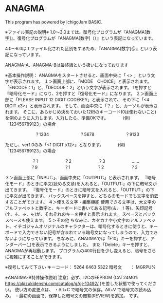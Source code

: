 # ANAGMA
This program has powered by IchigoJam BASIC.

※ファイル表記の説明※
1.0～3.0までは、暗号化プログラムが『ANAGMA[数字]』、復号化プログラムが『ANAGMA[数字]（）』という表記になっています。

4.0～6.0は１ファイル化された区別をするため、『ANAGMA[数字]＠』という表記になっています。

ANAGMA-A、ANAGMA-Bは最終版という扱いになっております


※基本操作説明：
ANAGMAをスタートさせると、画面中央に「 <<ANAGMA>> 」という文字が表示されます。
１＞画面上部に、「MODE　CHOICE」と表示されます。
「ENCODE：1」と、「DECODE：2」という文字が表示されます。
1を押すと『暗号化モード』になり、2を押すと『復号化モード』になります。
２＞画面上部に「PLEASE INPUT 12 DIGIT CODEKEY」と表示されて、
その下に「<4 DIGIT x3>」と表示されます。
そして、画面中央に「？」と、カーソルが表示されます。
そこに、あらかじめ決めておいた12桁のキーコード(0は使わないこと)を例のように入力します。入力したら、準備OKです。
　　　（例）「123456789123」の場合

　　　　　　　？1234
　　　　　　　？5678
　　　　　　　？9123

 ただし、ver1.0のみ「<1 DIGIT x12>」となります。
 　　　(例) 「123456789123」の場合

 　　　　　　 ？1
  　　　　　　？2
  　　　　　　？3
  　　　　　　......
  　　　　　　？9
  　　　　　　？1
  　　　　　　？2
  　　　　　　？3

３＞画面上部に「INPUT:」、画面中央に「OUTPUT:」と表示されます。
『暗号化モード』のときに平文(読める文章)を入れると、「OUTPUT:」の下に暗号文が出てきます。
『復号化モード』のときに暗号文を入れると、「OUTPUT:」の下に平文が出てきます。
バックスペースを押すと、どちらのモードでも文字を消去することができます。
４＞使える文字・編集機能
使用できる文字は、大文字のアルファベットと数字と、キーボードに書いてある記号(＆、！等)、矢印記号(↑、↓、→、←)が、それぞれのキーを押すと表示されます。
スペースとバックスペースも使えます。
５＞その他
ちなみに、カタカナや小文字のアルファベット、イチゴジャムオリジナルのキャラクターは、暗号化するときに使うと、キーボードで入力できない記号が含まれている暗号文になってしまうので、入力できないようになっています。
ちなみに、ANAGMAでは「F10」キーを押すと、アンダーバー(_)を表示できるようにしました。
また「Delete」キーを押すと、ANAGMAが再起動します。
プログラムの400行目を少し変えると、暗号をさらに複雑にすることができます。

※復号してみて下さい
キーコード： 5264 6463 5322
暗号文　　： MGRPU%
 

※ANAGMA-B特殊操作説明
注意）必ず、I2CのEEPROM (CAT24M01: https://akizukidenshi.com/catalog/g/gI-10492/ )を差した状態で使ってください。
使い方の変更点は、
・Alt+C で暗号文の保存。Alt+V で暗号文の読み込み。
・最初の画面で、保存した暗号文の閲覧(REVIEW)を追加。
です。
